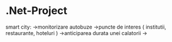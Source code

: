 # .Net-Project

smart city: 
	->monitorizare autobuze
	->puncte de interes ( institutii, restaurante, hoteluri )
	->anticiparea durata unei calatorii
	->
